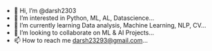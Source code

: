- 👋 Hi, I’m @darsh2303
- 👀 I’m interested in Python, ML, AL, Datascience...
- 🌱 I’m currently learning Data analysis, Machine Learning, NLP, CV...
- 💞️ I’m looking to collaborate on ML & AI Projects...
- 📫 How to reach me darsh23293@gmail.com...

<!---
darsh2303/darsh2303 is a ✨ special ✨ repository because its `README.md` (this file) appears on your GitHub profile.
You can click the Preview link to take a look at your changes.
--->
